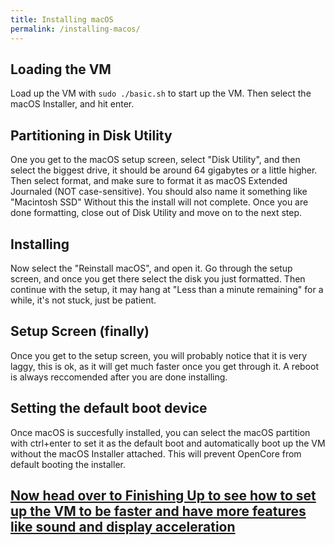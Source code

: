 ```yaml
---
title: Installing macOS
permalink: /installing-macos/
--- 
```

## Loading the VM

Load up the VM with `sudo ./basic.sh` to start up the VM. Then select the macOS Installer, and hit enter.

## Partitioning in Disk Utility

One you get to the macOS setup screen, select "Disk Utility", and then select the biggest drive, it should be around 64 gigabytes or a little higher. Then select format, and make sure to format it as macOS Extended Journaled (NOT case-sensitive). You should also name it something like "Macintosh SSD" Without this the install will not complete. Once you are done formatting, close out of Disk Utility and move on to the next step.

## Installing

Now select the "Reinstall macOS", and open it. Go through the setup screen, and once you get there select the disk you just formatted. Then continue with the setup, it may hang at "Less than a minute remaining" for a while, it's not stuck, just be patient.

## Setup Screen (finally)

Once you get to the setup screen, you will probably notice that it is very laggy, this is ok, as it will get much faster once you get through it. A reboot is always reccomended after you are done installing.

## Setting the default boot device

Once macOS is succesfully installed, you can select the macOS partition with ctrl+enter to set it as the default boot and automatically boot up the VM without the macOS Installer attached. This will prevent OpenCore from default booting the installer.

## [Now head over to Finishing Up to see how to set up the VM to be faster and have more features like sound and display acceleration](https://notaperson535.github.io/OneClick-macOS-Simple-KVM/finishing-up)
